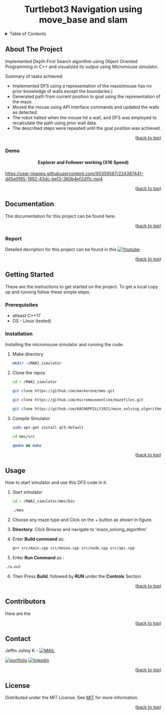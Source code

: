 <a name="readme-top"></a>

<!-- PROJECT LOGO -->
<br />
<div align="center">


  <h1 align="center">Turtlebot3 Navigation using move_base and slam </h1>


</div>



<!-- TABLE OF CONTENTS -->
<details>
  <summary>Table of Contents</summary>
  <ol>
    <li>
      <a href="#about-the-project">About The Project</a>
      <ul>
        <li><a href="#demo">Demo</a></li>
      </ul>
    </li>
    <li>
      <a href="#documentation">Documentation</a>
      <ul>
        <li><a href="#report">Report</a></li>
      </ul>
    </li>
    <li>
      <a href="#getting-started">Getting Started</a>
      <ul>
        <li><a href="#prerequisites">Prerequisites</a></li>
        <li><a href="#installation">Installation</a></li>
      </ul>
    </li>
    <li><a href="#usage">Usage</a></li>
    <li><a href="#contributors">Contributors</a></li>
    <li><a href="#contact">Contact</a></li>
    <li><a href="#license">License</a></li>
  </ol>
</details>



<!-- ABOUT THE PROJECT -->
## About The Project



Implemented Depth First Search algorithm using Object Oriented Programming in C++ and visualized its output using Micromouse simulator.

Summary of tasks achieved:
* Implemented DFS using a representation of the maze(mouse has no prior knowledge of walls except the boundaries.)
* Generated path from current position to goal using the representation of the maze.
* Moved the mouse using API interface commands and updated the walls as detected.
* The robot halted when the mouse hit a wall, and DFS was employed to recalculate the path using prior wall data.
* The described steps were repeated until the goal position was achieved.


<p align="right">(<a href="#readme-top">back to top</a>)</p>

### Demo

<div align="center">


  <h4 align="center"> Explorer and Follower working (X16 Speed)</h4>


</div>

https://user-images.githubusercontent.com/90359587/224387441-d45e0f85-1992-43dc-be13-360b4ef2d11c.mp4
<p align="right">(<a href="#readme-top">back to top</a>)</p>



<!-- Document and Reports -->
## Documentation

The documentation for this project can be found here.

<p align="right">(<a href="#readme-top">back to top</a>)</p>



### Report

Detailed decription for this project can be found in this [![Youtube](https://img.shields.io/badge/YouTube-FF0000?style=for-the-badge&logo=youtube&logoColor=white)](https://youtu.be/9MUCtm4vwkQ)
<p align="right">(<a href="#readme-top">back to top</a>)</p>


<!-- GETTING STARTED -->
## Getting Started

These are the instructions to get started on the project.
To get a local copy up and running follow these simple steps.

### Prerequisites
* atleast C++17
* OS - Linux (tested)


### Installation

Installing the micromouse simulator and running the code.

1. Make directory
   ```sh
   mkdir ~/RWA2_simulator
   ```
2. Clone the repos
   ```sh
   cd ∼ /RWA2_simulator
   ```
   ```sh
   git clone https://github.com/mackorone/mms.git
   ```
   ```sh
   git clone https://github.com/micromouseonline/mazefiles.git
   ```
   ```sh
   git clone https://github.com/KACHAPPILLY2021/maze_solving_algorithm.git
   ```
3. Compile Simulator
   ```sh
   sudo apt-get install qt5-default
   ```
   ```sh
   cd mms/src
   ```
   ```sh
   qmake && make
   ```


<p align="right">(<a href="#readme-top">back to top</a>)</p>



<!-- USAGE EXAMPLES -->
## Usage

How to start simulator and use this DFS code in it.
1. Start simulator
   ```sh
   cd ∼ /RWA2_simulator/mms/bin
   ```
   ```sh
   ./mms
   ```
2. Choose any maze type and Click on the + button as shown in figure.

3. **Directory**: Click Browse and navigate to 'maze_solving_algorithm'
4. Enter **Build command** as:
   ```sh
   g++ src/main.cpp src/mouse.cpp src/node.cpp src/api.cpp
   ```
5. Enter **Run Command** as :
  ```sh
  ./a.out
  ```
6. Then Press **Build**, followed by **RUN** under the **Controls** Section
<p align="right">(<a href="#readme-top">back to top</a>)</p>



<!-- CONTRIBUTORS -->
## Contributors

Here are the

<p align="right">(<a href="#readme-top">back to top</a>)</p>



<!-- CONTACT -->
## Contact

Jeffin Johny K - [![MAIL](https://img.shields.io/badge/Gmail-D14836?style=for-the-badge&logo=gmail&logoColor=white)](mailto:jeffinjk@umd.edu)
	
[![portfolio](https://img.shields.io/badge/my_portfolio-000?style=for-the-badge&logo=ko-fi&logoColor=white)](https://github.com/KACHAPPILLY2021)
[![linkedin](https://img.shields.io/badge/linkedin-0A66C2?style=for-the-badge&logo=linkedin&logoColor=white)](http://www.linkedin.com/in/jeffin-johny-kachappilly-0a8597136)

<p align="right">(<a href="#readme-top">back to top</a>)</p>



<!-- LICENSE -->
## License

Distributed under the MIT License. See [MIT](https://choosealicense.com/licenses/mit/) for more information.

<p align="right">(<a href="#readme-top">back to top</a>)</p>



<!-- MARKDOWN LINKS & IMAGES -->
<!-- https://www.markdownguide.org/basic-syntax/#reference-style-links -->
[contributors-shield]: https://img.shields.io/github/contributors/othneildrew/Best-README-Template.svg?style=for-the-badge
[contributors-url]: https://github.com/othneildrew/Best-README-Template/graphs/contributors
[forks-shield]: https://img.shields.io/github/forks/othneildrew/Best-README-Template.svg?style=for-the-badge
[forks-url]: https://github.com/othneildrew/Best-README-Template/network/members
[stars-shield]: https://img.shields.io/github/stars/othneildrew/Best-README-Template.svg?style=for-the-badge
[stars-url]: https://github.com/othneildrew/Best-README-Template/stargazers
[issues-shield]: https://img.shields.io/github/issues/othneildrew/Best-README-Template.svg?style=for-the-badge
[issues-url]: https://github.com/othneildrew/Best-README-Template/issues
[license-shield]: https://img.shields.io/github/license/othneildrew/Best-README-Template.svg?style=for-the-badge
[license-url]: https://github.com/othneildrew/Best-README-Template/blob/master/LICENSE.txt
[linkedin-shield]: https://img.shields.io/badge/-LinkedIn-black.svg?style=for-the-badge&logo=linkedin&colorB=555
[linkedin-url]: https://linkedin.com/in/othneildrew
[product-screenshot]: images/screenshot.png
[Next.js]: https://img.shields.io/badge/next.js-000000?style=for-the-badge&logo=nextdotjs&logoColor=white
[Next-url]: https://nextjs.org/
[React.js]: https://img.shields.io/badge/React-20232A?style=for-the-badge&logo=react&logoColor=61DAFB
[React-url]: https://reactjs.org/
[Vue.js]: https://img.shields.io/badge/Vue.js-35495E?style=for-the-badge&logo=vuedotjs&logoColor=4FC08D
[Vue-url]: https://vuejs.org/
[Angular.io]: https://img.shields.io/badge/Angular-DD0031?style=for-the-badge&logo=angular&logoColor=white
[Angular-url]: https://angular.io/
[Svelte.dev]: https://img.shields.io/badge/Svelte-4A4A55?style=for-the-badge&logo=svelte&logoColor=FF3E00
[Svelte-url]: https://svelte.dev/
[Laravel.com]: https://img.shields.io/badge/Laravel-FF2D20?style=for-the-badge&logo=laravel&logoColor=white
[Laravel-url]: https://laravel.com
[Bootstrap.com]: https://img.shields.io/badge/Bootstrap-563D7C?style=for-the-badge&logo=bootstrap&logoColor=white
[Bootstrap-url]: https://getbootstrap.com
[JQuery.com]: https://img.shields.io/badge/jQuery-0769AD?style=for-the-badge&logo=jquery&logoColor=white
[JQuery-url]: https://jquery.com 
